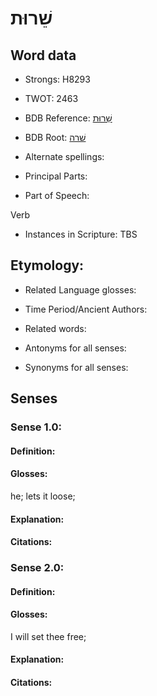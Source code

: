 # שֵׁרוּת

<!-- Status: S2="NeedsEdits" -->
<!-- Lexica used for edits:   -->

## Word data

* Strongs: H8293

* TWOT: 2463

* BDB Reference: [שֵׁרוּת](rc://en/bdb/dict/v.fy.aa)

* BDB Root: [שׁרה](rc://en/bdb/dict/v.fy.aa)

* Alternate spellings:

* Principal Parts:

* Part of Speech:

Verb

* Instances in Scripture: TBS

## Etymology:

* Related Language glosses:

* Time Period/Ancient Authors:

* Related words:

* Antonyms for all senses:

* Synonyms for all senses:

## Senses

### Sense 1.0:

#### Definition:

#### Glosses:

he; lets it loose; 

#### Explanation:

#### Citations:



### Sense 2.0:

#### Definition:

#### Glosses:

I will set thee free; 

#### Explanation:

#### Citations:



